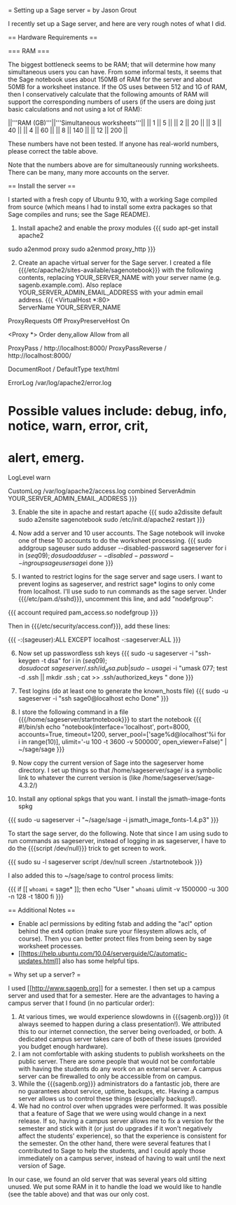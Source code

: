 = Setting up a Sage server =
by Jason Grout


I recently set up a Sage server, and here are very rough notes of what I did.


== Hardware Requirements ==

=== RAM ===

The biggest bottleneck seems to be RAM; that will determine how many simultaneous users you can have.  From some informal tests, it seems that the Sage notebook uses about 150MB of RAM for the server and about 50MB for a worksheet instance.  If the OS uses between 512 and 1G of RAM, then I conservatively calculate that the following amounts of RAM will support the corresponding numbers of users (if the users are doing just basic calculations and not using a lot of RAM):

||'''RAM (GB)'''||'''Simultaneous worksheets'''||
|| 1 ||  5 ||
|| 2 ||  20 ||
|| 3 ||  40 ||
|| 4 ||  60 ||
|| 8 ||  140 ||
|| 12 ||  200 ||

These numbers have not been tested.  If anyone has real-world numbers, please correct the table above.

Note that the numbers above are for simultaneously running worksheets.  There can be many, many more accounts on the server.

== Install the server ==

I started with a fresh copy of Ubuntu 9.10, with a working Sage compiled from source (which means I had to install some extra packages so that Sage compiles and runs; see the Sage README).



  1) Install apache2 and enable the proxy modules
{{{
sudo apt-get install apache2

sudo a2enmod proxy
sudo a2enmod proxy_http
}}}

  2) Create an apache virtual server for the Sage server.  I created a file {{{/etc/apache2/sites-available/sagenotebook}}} with the following contents, replacing YOUR_SERVER_NAME with your server name (e.g. sagenb.example.com).  Also replace YOUR_SERVER_ADMIN_EMAIL_ADDRESS with your admin email address.
{{{
<VirtualHost *:80>   
ServerName YOUR_SERVER_NAME

ProxyRequests Off
ProxyPreserveHost On

<Proxy *>
Order deny,allow
Allow from all
</Proxy>

ProxyPass / http://localhost:8000/
ProxyPassReverse / http://localhost:8000/

 DocumentRoot /
 <Location />   DefaultType text/html
 </Location>

   ErrorLog /var/log/apache2/error.log

   # Possible values include: debug, info, notice, warn, error, crit,
   # alert, emerg.
   LogLevel warn

   CustomLog /var/log/apache2/access.log combined
   ServerAdmin YOUR_SERVER_ADMIN_EMAIL_ADDRESS
 </VirtualHost>
}}}


  3) Enable the site in apache and restart apache
{{{
sudo a2dissite default
sudo a2ensite sagenotebook
sudo /etc/init.d/apache2 restart
}}}


  4) Now add a server and 10 user accounts.  The Sage notebook will invoke one of these 10 accounts to do the worksheet processing.
{{{
sudo addgroup sageuser
sudo adduser --disabled-password sageserver
for i in $(seq 0 9); do
 sudo adduser --disabled-password --ingroup sageuser sage$i
done
}}}

  5) I wanted to restrict logins for the sage server and sage users.  I want to prevent logins as sageserver, and restrict sage* logins to only come from localhost.  I'll use sudo to run commands as the sage server.  Under {{{/etc/pam.d/sshd}}}, uncomment this line, and add "nodefgroup":

{{{
account  required     pam_access.so nodefgroup
}}}

  Then in {{{/etc/security/access.conf}}}, add these lines:

{{{
-:(sageuser):ALL EXCEPT localhost
-:sageserver:ALL
}}}


  6) Now set up passwordless ssh keys
{{{
sudo -u sageserver -i "ssh-keygen -t dsa"
for i in $(seq 0 9); do
 sudo cat ~sageserver/.ssh/id_dsa.pub | sudo -u sage$i -i "umask 077; test -d .ssh || mkdir .ssh ; cat >> .ssh/authorized_keys "
done
}}}

  7) Test logins (do at least one to generate the known_hosts file)
{{{
sudo -u sageserver -i "ssh sage0@localhost echo Done"
}}}


  8) I store the following command in a file {{{/home/sageserver/startnotebook}}} to start the notebook
{{{
#!/bin/sh
echo "notebook(interface='localhost', port=8000, accounts=True, timeout=1200, server_pool=['sage%d@localhost'%i for i in range(10)], ulimit='-u 100 -t 3600 -v 500000', open_viewer=False)" | ~/sage/sage
}}}

  9) Now copy the current version of Sage into the sageserver home directory.  I set up things so that /home/sageserver/sage/ is a symbolic link to whatever the current version is (like /home/sageserver/sage-4.3.2/)


  10) Install any optional spkgs that you want.  I install the jsmath-image-fonts spkg

{{{
sudo -u sageserver -i "~/sage/sage -i jsmath_image_fonts-1.4.p3"
}}}

To start the sage server, do the following.  Note that since I am using sudo to run commands as sageserver, instead of logging in as sageserver, I have to do the {{{script /dev/null}}} trick to get screen to work.

{{{
sudo su -l sageserver
script /dev/null
screen
./startnotebook
}}}

I also added this to ~/sage/sage to control process limits:

{{{
if [[ `whoami` = sage* ]]; then
   echo "User " `whoami`
   ulimit -v 1500000 -u 300 -n 128 -t 1800
fi
}}}

== Additional Notes ==

 * Enable acl permissions by editing fstab and adding the "acl" option behind the ext4 option (make sure your filesystem allows acls, of course).  Then you can better protect files from being seen by sage worksheet processes.
 * [[https://help.ubuntu.com/10.04/serverguide/C/automatic-updates.html]] also has some helpful tips.


= Why set up a server? =

I used [[http://www.sagenb.org]] for a semester.  I then set up a campus server and used that for a semester.  Here are the advantages to having a campus server that I found (in no particular order): 

  1. At various times, we would experience slowdowns in {{{sagenb.org}}} (it always seemed to happen during a class presentation!).  We attributed this to our internet connection, the server being overloaded, or both.  A dedicated campus server takes care of both of these issues (provided you budget enough hardware).
  2. I am not comfortable with asking students to publish worksheets on the public server.  There are some people that would not be comfortable with having the students do any work on an external server.  A campus server can be firewalled to only be accessible from on campus.
  3. While the {{{sagenb.org}}} administrators do a fantastic job, there are no guarantees about service, uptime, backups, etc.  Having a campus server allows us to control these things (especially backups!).  
  4. We had no control over when upgrades were performed.  It was possible that a feature of Sage that we were using would change in a next release.  If so, having a campus server allows me to fix a version for the semester and stick with it (or just do upgrades if it won't negatively affect the students' experience), so that the experience is consistent for the semester.  On the other hand, there were several features that I contributed to Sage to help the students, and I could apply those immediately on a campus server, instead of having to wait until the next version of Sage.

In our case, we found an old server that was several years old sitting unused.  We put some RAM in it to handle the load we would like to handle (see the table above) and that was our only cost.
